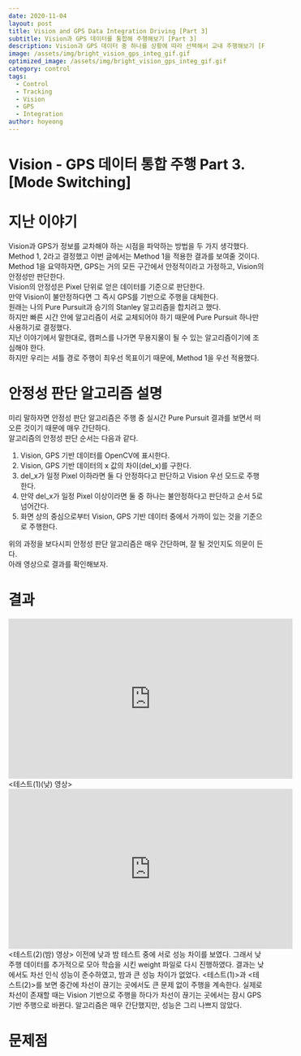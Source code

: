 ```yaml
---
date: 2020-11-04
layout: post
title: Vision and GPS Data Integration Driving [Part 3]
subtitle: Vision과 GPS 데이터를 통합해 주행해보기 [Part 3]
description: Vision과 GPS 데이터 중 하나를 상황에 따라 선택해서 교내 주행해보기 [Part 3]
image: /assets/img/bright_vision_gps_integ_gif.gif
optimized_image: /assets/img/bright_vision_gps_integ_gif.gif
category: control
tags:
  - Control
  - Tracking
  - Vision
  - GPS
  - Integration
author: hoyeong
---
```


# Vision - GPS 데이터 통합 주행 Part 3. [Mode Switching]

# 지난 이야기
Vision과 GPS가 정보를 교차해야 하는 시점을 파악하는 방법을 두 가지 생각했다.   
Method 1, 2라고 결정했고 이번 글에서는 Method 1을 적용한 결과를 보여줄 것이다.   
Method 1을 요약하자면, GPS는 거의 모든 구간에서 안정적이라고 가정하고, Vision의 안정성만 판단한다.    
Vision의 안정성은 Pixel 단위로 얻은 데이터를 기준으로 판단한다.    
만약 Vision이 불안정하다면 그 즉시 GPS를 기반으로 주행을 대체한다.   
원래는 나의 Pure Pursuit과 승기의 Stanley 알고리즘을 합치려고 했다.    
하지만 빠른 시간 안에 알고리즘이 서로 교체되어야 하기 때문에 Pure Pursuit 하나만 사용하기로 결정했다.    
지난 이야기에서 말한대로, 캠퍼스를 나가면 무용지물이 될 수 있는 알고리즘이기에 조심해야 한다.   
하지만 우리는 셔틀 경로 주행이 최우선 목표이기 때문에, Method 1을 우선 적용했다.   

# 안정성 판단 알고리즘 설명
미리 말하자면 안정성 판단 알고리즘은 주행 중 실시간 Pure Pursuit 결과를 보면서 떠오른 것이기 때문에 매우 간단하다.   
알고리즘의 안정성 판단 순서는 다음과 같다.   

1. Vision, GPS 기반 데이터를 OpenCV에 표시한다.
2. Vision, GPS 기반 데이터의 x 값의 차이(del_x)를 구한다.
3. del_x가 일정 Pixel 이하라면 둘 다 안정하다고 판단하고 Vision 우선 모드로 주행한다.
4. 만약 del_x가 일정 Pixel 이상이라면 둘 중 하나는 불안정하다고 판단하고 순서 5로 넘어간다.
5. 화면 상의 중심으로부터 Vision, GPS 기반 데이터 중에서 가까이 있는 것을 기준으로 주행한다.

위의 과정을 보다시피 안정성 판단 알고리즘은 매우 간단하며,  잘 될 것인지도 의문이 든다.    
아래 영상으로 결과를 확인해보자.

# 결과
<iframe width="560" height="315" src="https://youtu.be/glT-78iVvrE" frameborder="0" allow="autoplay; encrypted-media" allowfullscreen></iframe>    
<테스트(1)(낮) 영상>    
<iframe width="560" height="315" src="https://youtu.be/8BloStzW0PA" frameborder="0" allow="autoplay; encrypted-media" allowfullscreen></iframe>
<테스트(2)(밤) 영상>    
이전에 낮과 밤 테스트 중에 서로 성능 차이를 보였다.    
그래서 낮 주행 데이터를 추가적으로 모아 학습을 시킨 weight 파일로 다시 진행하였다.    
결과는 낮에서도 차선 인식 성능이 준수하였고, 밤과 큰 성능 차이가 없었다.    
<테스트(1)>과 <테스트(2)>를 보면 중간에 차선이 끊기는 곳에서도 큰 문제 없이 주행을 계속한다.    
실제로 차선이 존재할 때는 Vision 기반으로 주행을 하다가 차선이 끊기는 곳에서는 잠시 GPS 기반 주행으로 바뀐다.    
알고리즘은 매우 간단했지만, 성능은 그리 나쁘지 않았다.    

# 문제점
